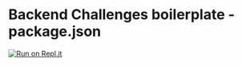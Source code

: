 # Backend Challenges boilerplate - package.json
[![Run on Repl.it](https://repl.it/badge/github/freeCodeCamp/boilerplate-npm)](https://FCCPackageNPM.geedev.repl.co)